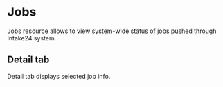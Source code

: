 # Jobs

Jobs resource allows to view system-wide status of jobs pushed through Intake24 system.

## Detail tab

Detail tab displays selected job info.
